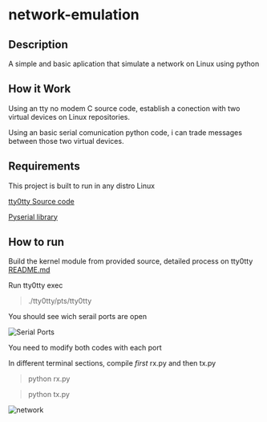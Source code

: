 # network-emulation

## Description
A simple and basic aplication that simulate a network on Linux using python

## How it Work
Using an tty no modem C source code, establish a conection with two virtual devices on Linux repositories.

Using an basic serial comunication python code, i can trade messages between those two virtual devices.


## Requirements
This project is built to run in any distro Linux 

[tty0tty Source code](https://github.com/freemed/tty0tty)

[Pyserial library](https://pypi.org/project/pyserial/) 

## How to run
Build the kernel module from provided source, detailed process on tty0tty [README.md](https://github.com/freemed/tty0tty/blob/master/README.md)

Run tty0tty exec 
  > ./tty0tty/pts/tty0tty
  
You should see wich serail ports are open

![Serial Ports](https://i.imgur.com/2b3o85T.png)
  
 You need to modify both codes with each port
 
 In different terminal sections, compile *first* rx.py and then tx.py
 
 > python rx.py
 
 > python tx.py
 
 ![network](https://i.imgur.com/c42dK8m.png)
